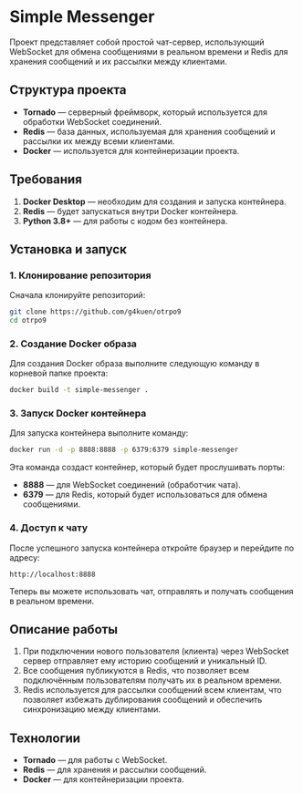 
# Simple Messenger

Проект представляет собой простой чат-сервер, использующий WebSocket для обмена сообщениями в реальном времени и Redis для хранения сообщений и их рассылки между клиентами.

## Структура проекта

- **Tornado** — серверный фреймворк, который используется для обработки WebSocket соединений.
- **Redis** — база данных, используемая для хранения сообщений и рассылки их между всеми клиентами.
- **Docker** — используется для контейнеризации проекта.

## Требования

1. **Docker Desktop** — необходим для создания и запуска контейнера.
2. **Redis** — будет запускаться внутри Docker контейнера.
3. **Python 3.8+** — для работы с кодом без контейнера.

## Установка и запуск

### 1. Клонирование репозитория

Сначала клонируйте репозиторий:

```bash
git clone https://github.com/g4kuen/otrpo9
cd otrpo9
```

### 2. Создание Docker образа

Для создания Docker образа выполните следующую команду в корневой папке проекта:

```bash
docker build -t simple-messenger .
```

### 3. Запуск Docker контейнера

Для запуска контейнера выполните команду:

```bash
docker run -d -p 8888:8888 -p 6379:6379 simple-messenger
```

Эта команда создаст контейнер, который будет прослушивать порты:

- **8888** — для WebSocket соединений (обработчик чата).
- **6379** — для Redis, который будет использоваться для обмена сообщениями.

### 4. Доступ к чату

После успешного запуска контейнера откройте браузер и перейдите по адресу:

```
http://localhost:8888
```

Теперь вы можете использовать чат, отправлять и получать сообщения в реальном времени.

## Описание работы

1. При подключении нового пользователя (клиента) через WebSocket сервер отправляет ему историю сообщений и уникальный ID.
2. Все сообщения публикуются в Redis, что позволяет всем подключённым пользователям получать их в реальном времени.
3. Redis используется для рассылки сообщений всем клиентам, что позволяет избежать дублирования сообщений и обеспечить синхронизацию между клиентами.

## Технологии

- **Tornado** — для работы с WebSocket.
- **Redis** — для хранения и рассылки сообщений.
- **Docker** — для контейнеризации проекта.